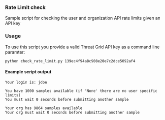 ### Rate Limit check

Sample script for checking the user and organization API rate limits given an API key

### Usage

To use this script you provide a valid Threat Grid API key as a command line paramter:
```
python check_rate_limit.py 139ec4f94a8c908e20e7c2dce5092af4
```

#### Example script output
```
Your login is: jdoe

You have 1000 samples available (if 'None' there are no user specific limits)
You must wait 0 seconds before submitting another sample

Your org has 9864 samples available
Your org must wait 0 seconds before submitting another sample

```
